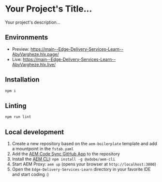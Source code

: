 # Your Project's Title...
Your project's description...

## Environments
- Preview: https://main--Edge-Delivery-Services-Learn--AbyVargheze.hlx.page/
- Live: https://main--Edge-Delivery-Services-Learn--AbyVargheze.hlx.live/

## Installation

```sh
npm i
```

## Linting

```sh
npm run lint
```

## Local development

1. Create a new repository based on the `aem-boilerplate` template and add a mountpoint in the `fstab.yaml`
1. Add the [AEM Code Sync GitHub App](https://github.com/apps/aem-code-sync) to the repository
1. Install the [AEM CLI](https://github.com/adobe/helix-cli): `npm install -g @adobe/aem-cli`
1. Start AEM Proxy: `aem up` (opens your browser at `http://localhost:3000`)
1. Open the `Edge-Delivery-Services-Learn` directory in your favorite IDE and start coding :)
